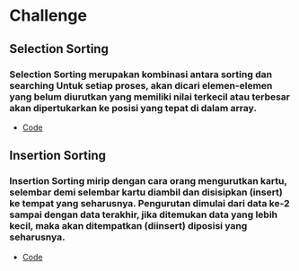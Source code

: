 # Challenge
## Selection Sorting
### Selection Sorting merupakan kombinasi antara sorting dan searching Untuk setiap proses, akan dicari elemen-elemen yang belum diurutkan yang memiliki nilai terkecil atau terbesar akan dipertukarkan ke posisi yang tepat di dalam array.
* [Code](https://github.com/Leonnyndra/ASD/blob/main/Sorting/Challenge/Selection%20Sort.c)

## Insertion Sorting
### Insertion Sorting mirip dengan cara orang mengurutkan kartu, selembar demi selembar kartu diambil dan disisipkan (insert) ke tempat yang seharusnya. Pengurutan dimulai dari data ke-2 sampai dengan data terakhir, jika ditemukan data yang lebih kecil, maka akan ditempatkan (diinsert) diposisi yang seharusnya.
* [Code](https://github.com/Leonnyndra/ASD/blob/main/Sorting/Challenge/Insertion%20Sort.c)
